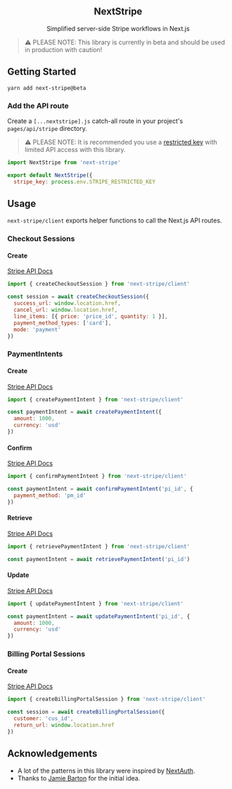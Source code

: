 <h2 align="center">
  NextStripe
</h3>

<p align="center">
  Simplified server-side Stripe workflows in Next.js
</p>

> ⚠️ PLEASE NOTE: This library is currently in beta and should be used in production with caution!

## Getting Started

```
yarn add next-stripe@beta
```

### Add the API route

Create a `[...nextstripe].js` catch-all route in your project's `pages/api/stripe` directory.

> ⚠️ PLEASE NOTE: It is recommended you use a [restricted key](https://stripe.com/docs/keys#limit-access) with limited API access with this library.

```js
import NextStripe from 'next-stripe'

export default NextStripe({
  stripe_key: process.env.STRIPE_RESTRICTED_KEY
```

## Usage

`next-stripe/client` exports helper functions to call the Next.js API routes.

### Checkout Sessions

#### Create

[Stripe API Docs](https://stripe.com/docs/api/checkout/sessions/create)

```js
import { createCheckoutSession } from 'next-stripe/client'

const session = await createCheckoutSession({
  success_url: window.location.href,
  cancel_url: window.location.href,
  line_items: [{ price: 'price_id', quantity: 1 }],
  payment_method_types: ['card'],
  mode: 'payment'
})
```

### PaymentIntents

#### Create

[Stripe API Docs](https://stripe.com/docs/api/payment_intents/create)

```js
import { createPaymentIntent } from 'next-stripe/client'

const paymentIntent = await createPaymentIntent({
  amount: 1000,
  currency: 'usd'
})
```

#### Confirm

[Stripe API Docs](https://stripe.com/docs/api/payment_intents/confirm)

```js
import { confirmPaymentIntent } from 'next-stripe/client'

const paymentIntent = await confirmPaymentIntent('pi_id', {
  payment_method: 'pm_id'
})
```

#### Retrieve

[Stripe API Docs](https://stripe.com/docs/api/payment_intents/retrieve)

```js
import { retrievePaymentIntent } from 'next-stripe/client'

const paymentIntent = await retrievePaymentIntent('pi_id')
```

#### Update

[Stripe API Docs](https://stripe.com/docs/api/payment_intents/update)

```js
import { updatePaymentIntent } from 'next-stripe/client'

const paymentIntent = await updatePaymentIntent('pi_id', {
  amount: 1000,
  currency: 'usd'
})
```

### Billing Portal Sessions

#### Create

[Stripe API Docs](https://stripe.com/docs/api/customer_portal/create)

```js
import { createBillingPortalSession } from 'next-stripe/client'

const session = await createBillingPortalSession({
  customer: 'cus_id',
  return_url: window.location.href
})
```

## Acknowledgements

- A lot of the patterns in this library were inspired by [NextAuth](https://github.com/nextauthjs/next-auth).
- Thanks to [Jamie Barton](https://github.com/notrab/next-stripe) for the initial idea.
